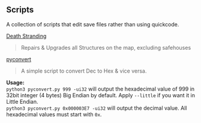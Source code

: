 ## Scripts

A collection of scripts that edit save files rather than using quickcode.

[Death Stranding](Death%20Stranding)  

> Repairs & Upgrades all Structures on the map, excluding safehouses

[pyconvert](pyconvert.py)  

> A simple script to convert Dec to Hex & vice versa.  

**Usage:**  
`python3 pyconvert.py 999 -ui32` will output the hexadecimal value of 999 in 32bit integer (4 bytes) Big Endian by default. Apply `--little` if you want it in Little Endian.  
`python3 pyconvert.py 0x000003E7 -ui32` will output the decimal value. All hexadecimal values must start with `0x`.
